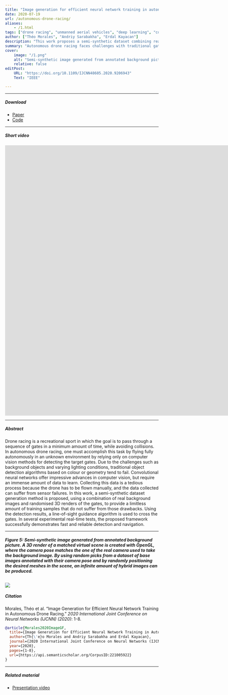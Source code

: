 ```yaml
---
title: "Image generation for efficient neural network training in autonomous drone racing" 
date: 2020-07-19
url: /autonomous-drone-racing/
aliases: 
    - /1.html
tags: ["drone racing", "unmanned aerial vehicles", "deep learning", "convolutional neural networks", "semi-synthetic images generation"]
author: ["Théo Morales", "Andriy Sarabakha", "Erdal Kayacan"]
description: "This work proposes a semi-synthetic dataset combining real backgrounds and 3D renders for training convolutional neural networks for drone racing gate detection." 
summary: "Autonomous drone racing faces challenges with traditional gate detection due to varying conditions. This work proposes a semi-synthetic dataset combining real backgrounds and 3D renders for training convolutional neural networks for gate detection." 
cover:
    image: "/1.png"
    alt: "Semi-synthetic image generated from annotated background picture. A 3D render of a matched virtual scene is created with OpenGL, where the camera pose matches the one of the real camera used to take the background image. By using random picks from a dataset of base images annotated with their camera pose and by randomly positioning the desired meshes in the scene, an infinite amount of hybrid images can be produced."
    relative: false
editPost:
    URL: "https://doi.org/10.1109/IJCNN48605.2020.9206943"
    Text: "IEEE"

---
```


---

##### Download

+ [Paper](/1.pdf)
+ [Code](https://github.com/DubiousCactus/hybrid-dataset-factory)


---

##### Short video

<iframe width="1920" height="885" src="https://www.youtube.com/embed/T4gJgPNdiH8" title="Image Generation for Efficient Neural Network Training in Autonomous Drone Racing" frameborder="0" allow="accelerometer; autoplay; clipboard-write; encrypted-media; gyroscope; picture-in-picture; web-share" allowfullscreen></iframe>

---

##### Abstract

Drone racing is a recreational sport in which the goal is to pass through a sequence of gates in a minimum amount of time, while avoiding collisions. In autonomous drone racing, one must accomplish this task by flying fully autonomously in an unknown environment by relying only on computer vision methods for detecting the target gates. Due to the challenges such as background objects and varying lighting conditions, traditional object detection algorithms based on colour or geometry tend to fail. Convolutional neural networks offer impressive advances in computer vision, but require an immense amount of data to learn. Collecting this data is a tedious process because the drone has to be flown manually, and the data collected can suffer from sensor failures. In this work, a semi-synthetic dataset generation method is proposed, using a combination of real background images and randomised 3D renders of the gates, to provide a limitless amount of training samples that do not suffer from those drawbacks. Using the detection results, a line-of-sight guidance algorithm is used to cross the gates. In several experimental real-time tests, the proposed framework successfully demonstrates fast and reliable detection and navigation.

---

##### Figure 5: Semi-synthetic image generated from annotated background picture. A 3D render of a matched virtual scene is created with OpenGL, where the camera pose matches the one of the real camera used to take the background image. By using random picks from a dataset of base images annotated with their camera pose and by randomly positioning the desired meshes in the scene, an infinite amount of hybrid images can be produced.

![](/1.png)
---

##### Citation

Morales, Théo et al. “Image Generation for Efficient Neural Network Training in Autonomous Drone Racing.” *2020 International Joint Conference on Neural Networks (IJCNN) (2020)*: 1-8.

```BibTeX
@article{Morales2020ImageGF,
  title={Image Generation for Efficient Neural Network Training in Autonomous Drone Racing},
  author={Th{\'e}o Morales and Andriy Sarabakha and Erdal Kayacan},
  journal={2020 International Joint Conference on Neural Networks (IJCNN)},
  year={2020},
  pages={1-8},
  url={https://api.semanticscholar.org/CorpusID:221005922}
}
```
---

##### Related material

+ [Presentation video](https://www.youtube.com/watch?v=YrR-pR9nDT0)


